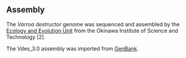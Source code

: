 Assembly
--------

The *Varroa destructor* genome was sequenced and assembled by the [Ecology and Evolution Unit](https://groups.oist.jp/evolution) from the Okinawa Institute of Science and Technology [2].

The Vdes_3.0 assembly was imported from [GenBank](https://www.ncbi.nlm.nih.gov/assembly/GCA_002443255.1).
